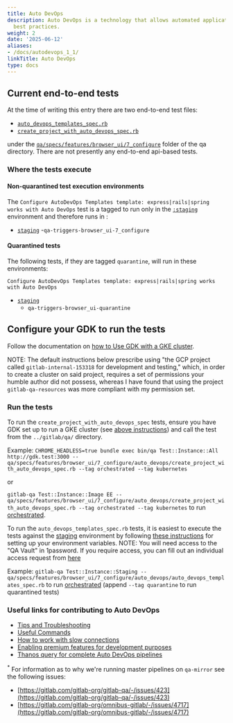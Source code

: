 ```yaml
---
title: Auto DevOps
description: Auto DevOps is a technology that allows automated application of DevOps
  best practices.
weight: 2
date: '2025-06-12'
aliases:
- /docs/autodevops_1_1/
linkTitle: Auto DevOps
type: docs
---
```


## Current end-to-end tests

At the time of writing this entry there are two end-to-end test files:

- [`auto_devops_templates_spec.rb`](https://gitlab.com/gitlab-org/gitlab/-/blob/master/qa/qa/specs/features/browser_ui/7_configure/auto_devops/auto_devops_templates_spec.rb)
- [`create_project_with_auto_devops_spec.rb`](https://gitlab.com/gitlab-org/gitlab/-/blob/master/qa/qa/specs/features/browser_ui/7_configure/auto_devops/create_project_with_auto_devops_spec.rb)

under the [`qa/specs/features/browser_ui/7_configure`](https://gitlab.com/gitlab-org/gitlab/-/tree/master/qa/qa/specs/features/browser_ui/7_configure) folder of the qa directory. There are not presently any end-to-end api-based tests.

### Where the tests execute

#### Non-quarantined test execution environments

The `Configure AutoDevOps Templates template: express|rails|spring works with Auto DevOps` test is a tagged to run only in the [`:staging`](https://ops.gitlab.net/gitlab-org/quality/staging/-/pipelines) environment and therefore runs in :

- [`staging`](https://ops.gitlab.net/gitlab-org/quality/staging/-/pipelines)
    -`qa-triggers-browser_ui-7_configure`

#### Quarantined tests

The following tests, if they are tagged `quarantine`, will run in these environments:

`Configure AutoDevOps Templates template: express|rails|spring works with Auto DevOps`

- [`staging`](https://ops.gitlab.net/gitlab-org/quality/staging/-/pipelines)
  - `qa-triggers-browser_ui-quarantine`

## Configure your GDK to run the tests

Follow the documentation on [how to Use GDK with a GKE cluster](https://gitlab.com/gitlab-org/gitlab-development-kit/-/tree/master/doc/howto/kubernetes#use-gdk-with-a-gke-cluster).

NOTE: The default instructions below prescribe using "the GCP project called `gitlab-internal-153318` for development and testing," which, in order to create a cluster on said project, requires a set of permissions your humble author did not possess, whereas I have found that using the project `gitlab-qa-resources` was more compliant with my permission set.

### Run the tests

To run the `create_project_with_auto_devops_spec` tests, ensure you have GDK set up to run a GKE cluster (see [above instructions](/handbook/engineering/development/ops/configure/autodevops/#configure-your-gdk-to-run-the-tests)) and call the test from the `../gitlab/qa/` directory.

Example: `CHROME_HEADLESS=true bundle exec bin/qa Test::Instance::All http://gdk.test:3000 -- qa/specs/features/browser_ui/7_configure/auto_devops/create_project_with_auto_devops_spec.rb --tag orchestrated --tag kubernetes`

or

`gitlab-qa Test::Instance::Image EE -- qa/specs/features/browser_ui/7_configure/auto_devops/create_project_with_auto_devops_spec.rb --tag orchestrated --tag kubernetes` to run [orchestrated](https://gitlab.com/gitlab-org/gitlab-qa/-/blob/master/docs/what_tests_can_be_run.md#orchestrated-tests).

To run the `auto_devops_templates_spec.rb` tests, it is easiest to execute the tests against the [staging](https://staging.gitlab.com/) environment by following [these instructions](https://gitlab.com/gitlab-org/gitlab-qa/-/blob/master/docs/what_tests_can_be_run.md#testinstancestaging) for setting up your environment variables.
NOTE: You will need access to the "QA Vault" in 1password. If you require access, you can fill out an individual access request from [here](/handbook/business-technology/end-user-services/onboarding-access-requests/access-requests/#individual-or-bulk-access-request)

Example: `gitlab-qa Test::Instance::Staging -- qa/specs/features/browser_ui/7_configure/auto_devops/auto_devops_templates_spec.rb` to run [orchestrated](https://gitlab.com/gitlab-org/gitlab-qa/-/blob/master/docs/what_tests_can_be_run.md#orchestrated-tests) (append `--tag quarantine` to run quarantined tests)

### Useful links for contributing to Auto DevOps

- [Tips and Troubleshooting](https://gitlab.com/gitlab-org/gitlab-development-kit/-/blob/master/doc/howto/kubernetes/tips_and_troubleshooting.md)
- [Useful Commands](https://gitlab.com/gitlab-org/gitlab-development-kit/-/blob/master/doc/howto/kubernetes/useful_commands.md)
- [How to work with slow connections](https://gitlab.com/gitlab-org/gitlab-development-kit/blob/master/doc/howto/auto_devops/tips_and_troubleshooting.md#qa)
- [Enabling premium features for development purposes](https://license.gitlab.com/users/sign_in)
- [Thanos query for complete Auto DevOps pipelines](https://thanos-query.ops.gitlab.net/graph?g0.range_input=2d&g0.max_source_resolution=0s&g0.expr=sum(increase(auto_devops_pipelines_completed_total%7Benv%3D%22gprd%22%7D%5B6h%5D))%20by%20(status)&g0.tab=0)

<sup>*</sup> For information as to why we're running master pipelines on `qa-mirror` see the following issues:

- [https://gitlab.com/gitlab-org/gitlab-qa/-/issues/423](https://gitlab.com/gitlab-org/gitlab-qa/-/issues/423)
- [https://gitlab.com/gitlab-org/omnibus-gitlab/-/issues/4717](https://gitlab.com/gitlab-org/omnibus-gitlab/-/issues/4717)

